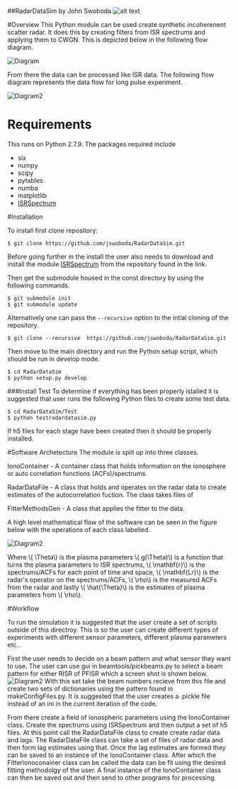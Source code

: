 ##RadarDataSim
by John Swoboda
![alt text](https://raw.github.com/jswoboda/RadarDataSim/master/Images/logofig.png "RadarDataSim")

#Overview
This Python module can be used create synthetic incoherenent scatter radar. It does this by creating filters from ISR spectrums and applying them to CWGN. This is depicted below in the following flow diagram.

![Diagram](https://raw.github.com/jswoboda/RadarDataSim/master/Images/diagrampart.png)


From there the data can be processed like ISR data. The following flow diagram represents the data flow for long pulse experiment.

![Diagram2](https://raw.github.com/jswoboda/RadarDataSim/master/Images/datastackchain.png)
# Requirements
This runs on Python 2.7.9. The packages required include
* six
* numpy
* scipy
* pytables
* numba
* matplotlib
* [ISRSpectrum](https://github.com/jswoboda/ISRSpectrum)

#Installation

To install first clone repository:

	$ git clone https://github.com/jswoboda/RadarDataSim.git

Before going further in the install the user also needs to download and install the module [ISRSpectrum](https://github.com/jswoboda/ISRSpectrum) from the repository found in the link.

Then get the submodule housed in the const directory by using the following commands.

	$ git submodule init
	$ git submodule update

Alternatively one can pass the `--recursive` option to the intial cloning of the repository.  

	$ git clone --recursive  https://github.com/jswoboda/RadarDataSim.git

Then move to the main directory and run the Python setup script, which should be run in develop mode.

	$ cd RadarDataSim
	$ python setup.py develop

###Install Test
To determine if everything has been properly istalled it is suggested that user runs the following Python files to create some test data.


	$ cd RadarDataSim/Test
	$ python testradardatasim.py

If h5 files for each stage have been created then it should be properly installed.

#Software Archetecture
The module is split up into three classes.

IonoContainer - A container class that holds information on the ionosphere or auto correlation functions (ACFs)/spectrums.

RadarDataFile - A class that holds and operates on the radar data to create estimates of the autocorrelation fuction. The class takes files of  

FitterMethodsGen - A class that applies the fitter to the data.

A high level mathematical flow of the software can be seen in the figure below with the operations of each class labelled.

![Diagram2](https://raw.github.com/jswoboda/RadarDataSim/master/Images/softwareflowandmath.png)

Where \\( \Theta\\) is the plasma parameters \\( g(\Theta)\\) is a function that turns the plasma parameters to ISR spectrums, \\( \mathbf{r}\\) is the spectrums/ACFs for each point of time and space, \\( \mathbf{Lr}\\) is the radar's operator on the spectrums/ACFs, \\( \rho\\) is the measured ACFs from the radar and lastly \\( \hat{\Theta}\\) is the estimates of plasma parameters from \\( \rho\\).

#Workflow

To run the simulation it is suggested that the user create a set of scripts outside of this directroy. This is so the user can create different types of experiments with different sensor parameters, different plasma parameters etc..

First the user needs to decide on a beam pattern and what sensor they want to use. The user can use gui in beamtools/pickbeams.py to select a beam pattern for either RISR of PFISR which a screen shot is shown below.
![Diagram2](https://raw.github.com/jswoboda/RadarDataSim/master/Images/pickbeams.png)
With this set take the beam numbers recieve from this file and create two sets of dictionaries using the pattern found in makeConfigFiles.py. It is suggested that the user creates a .pickle file instead of an ini in the current iteration of the code.

From there create a field of ionospheric parameters using the IonoContainer class. Create the spectrums using ISRSpectrum and then output a set of h5 files. At this point call the RadarDataFile class to create create radar data and lags. The RadarDataFile class can take a set of files of radar data and then form lag estimates using that. Once the lag estimates are formed they can be saved to an instance of the IonoContainer class. After which the Fitterionoconainer class can be called the data can be fit using the desired fitting methodolgy of the user. A final instance of the IonoContainer class can then be saved out and then send to other programs for processing.
